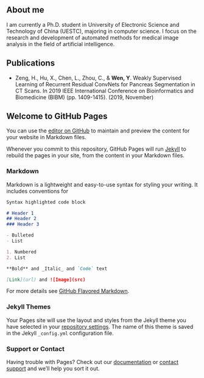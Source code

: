 ## About me
I am currently a Ph.D. student in University of Electronic Science and Technology of China (UESTC), majoring in computer science. I focus on the research and development of automated methods for medical image analysis in the field of artificial intelligence.

## Publications
- Zeng, H., Hu, X., Chen, L., Zhou, C., & **Wen, Y**. Weakly Supervised Learning of Recurrent Residual ConvNets for Pancreas Segmentation in CT Scans. In 2019 IEEE International Conference on Bioinformatics and Biomedicine (BIBM) (pp. 1409-1415). (2019, November)

## Welcome to GitHub Pages

You can use the [editor on GitHub](https://github.com/WenYanger/wenyanger.github.io/edit/master/index.md) to maintain and preview the content for your website in Markdown files.

Whenever you commit to this repository, GitHub Pages will run [Jekyll](https://jekyllrb.com/) to rebuild the pages in your site, from the content in your Markdown files.

### Markdown

Markdown is a lightweight and easy-to-use syntax for styling your writing. It includes conventions for

```markdown
Syntax highlighted code block

# Header 1
## Header 2
### Header 3

- Bulleted
- List

1. Numbered
2. List

**Bold** and _Italic_ and `Code` text

[Link](url) and ![Image](src)
```

For more details see [GitHub Flavored Markdown](https://guides.github.com/features/mastering-markdown/).

### Jekyll Themes

Your Pages site will use the layout and styles from the Jekyll theme you have selected in your [repository settings](https://github.com/WenYanger/wenyanger.github.io/settings). The name of this theme is saved in the Jekyll `_config.yml` configuration file.

### Support or Contact

Having trouble with Pages? Check out our [documentation](https://help.github.com/categories/github-pages-basics/) or [contact support](https://github.com/contact) and we’ll help you sort it out.
